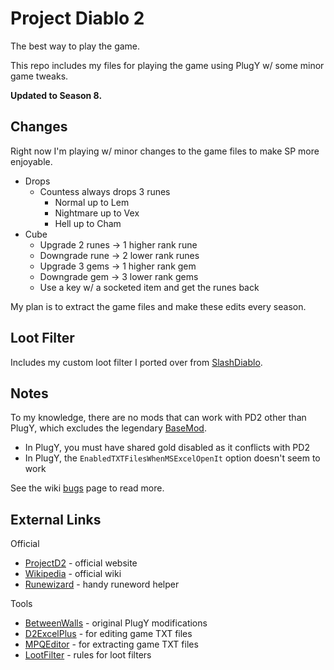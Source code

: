 # Project Diablo 2

The best way to play the game.

This repo includes my files for playing the game using PlugY w/ some minor game tweaks.

**Updated to Season 8.**

## Changes

Right now I'm playing w/ minor changes to the game files to make SP more enjoyable.

- Drops
	- Countess always drops 3 runes
		- Normal up to Lem
		- Nightmare up to Vex
		- Hell up to Cham
- Cube
	- Upgrade 2 runes -> 1 higher rank rune
	- Downgrade rune -> 2 lower rank runes
	- Upgrade 3 gems -> 1 higher rank gem
	- Downgrade gem -> 3 lower rank gems
	- Use a key w/ a socketed item and get the runes back

My plan is to extract the game files and make these edits every season.

## Loot Filter

Includes my custom loot filter I ported over from [SlashDiablo](https://slashdiablo.net/).

## Notes

To my knowledge, there are no mods that can work with PD2 other than PlugY, which excludes the legendary [BaseMod](https://d2mods.info/forum/viewtopic.php?t=65492).

- In PlugY, you must have shared gold disabled as it conflicts with PD2
- In PlugY, the ``EnabledTXTFilesWhenMSExcelOpenIt`` option doesn't seem to work

See the wiki [bugs](https://projectdiablo2.miraheze.org/wiki/Bugs) page to read more.

## External Links

Official

- [ProjectD2](https://www.projectdiablo2.com/) - official website
- [Wikipedia](https://projectdiablo2.miraheze.org/wiki) - official wiki
- [Runewizard](https://kvothed2.github.io/pd2-runewizard/) - handy runeword helper

Tools

- [BetweenWalls](https://github.com/BetweenWalls/PD2-PlugY) - original PlugY modifications
- [D2ExcelPlus](https://github.com/Cjreek/D2ExcelPlus) - for editing game TXT files
- [MPQEditor](http://www.zezula.net/en/mpq/download.html) - for extracting game TXT files
- [LootFilter](https://projectdiablo2.miraheze.org/wiki/Item_Filtering) - rules for loot filters